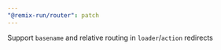 ```yaml
---
"@remix-run/router": patch
---
```


Support `basename` and relative routing in `loader`/`action` redirects
